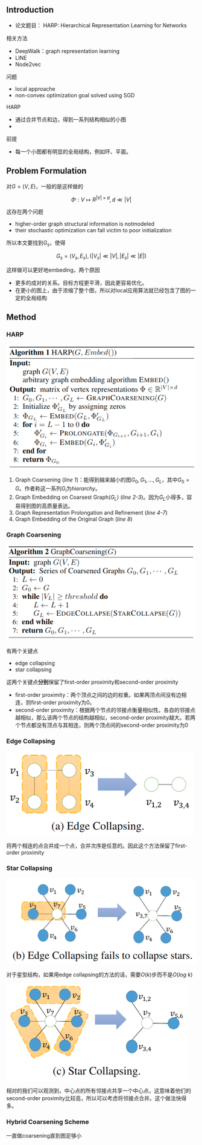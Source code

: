 ## Introduction

- 论文题目：
HARP: Hierarchical Representation Learning for Networks

相关方法

- DeepWalk：graph representation learning
- LINE
- Node2vec

问题

- local approache
- non-convex optimization goal solved using SGD

HARP

- 通过合并节点和边，得到一系列结构相似的小图
-

前提

- 每一个小图都有明显的全局结构，例如环、平面。


## Problem Formulation

对$G = (V, E)$，一般的是这样做的

$$\Phi:V \mapsto R^{|V| × d}, d \ll |V|$$

这存在两个问题

- higher-order graph structural information is  notmodeled
- their stochastic optimization can fall victim to poor initialization

所以本文要找到$G_s$，使得

$$G_s = (V_s, E_s), (|V_s| \ll |V|, |E_s| \ll |E|)$$

这样做可以更好地embeding，两个原因

- 更多的成对的关系。目标方程更平滑，因此更容易优化。
- 在更小的图上，由于浓缩了整个图，所以对local应用算法就已经包含了图的一定的全局结构

## Method

### HARP

![](assets/HARP-1f804.png)

1. Graph Coarsening (*line 1*)：能得到越来越小的图$G_0, G_1,...,G_L$，其中$G_0=G$。作者称这一系列$G_i$为*hierarchy*。
2. Graph Embedding on Coarsest Graph($G_L$) (*line 2-3*)。因为$G_L$小得多，容易得到图的高质量表达。
3. Graph Representation Prolongation and Refinement (*line 4-7*)
4. Graph Embedding of the Original Graph (*line 8*)

### Graph Coarsening

![](assets/HARP-34d44.png)

有两个关键点

- edge collapsing
- star collapsing

这两个关键点**分别**保留了first-order proximity和second-order proximity

- first-order proximity：两个顶点之间的边的权重。如果两顶点间没有边相连，则first-order proximity为0。
- second-order proximity：根据两个节点的邻接点衡量相似性。各自的邻接点越相似，那么该两个节点的结构越相似，second-order proximity越大。若两个节点都没有顶点与其相连，则两个顶点间的second-order proximity为0


### Edge Collapsing

![](assets/HARP-63341.png)

将两个相连的点合并成一个点，合并次序是任意的。因此这个方法保留了first-order proximity

### Star Collapsing

![](assets/HARP-89ddf.png)

对于星型结构，如果用edge collapsing的方法的话，需要$O(k)$步而不是$O(log\ k)$

![](assets/HARP-fca64.png)

相对的我们可以观测到，中心点的所有邻接点共享一个中心点，这意味着他们的second-order proximity比较高，所以可以考虑将邻接点合并。这个做法快得多。

### Hybrid Coarsening Scheme

一直做coarsening直到图足够小
